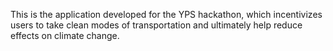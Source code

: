 This is the application developed for the YPS hackathon, which incentivizes users to take clean modes of transportation and ultimately help reduce effects on climate change.
